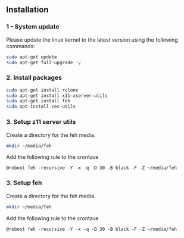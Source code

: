 ## Installation

### 1 - System update
Please update the linux kernel to the latest version using the following commands:
``` sh
sudo apt-get update
sudo apt-get full-upgrade -y
```

### 2. Install packages
``` sh
sudo apt-get install rclone
sudo apt-get install x11-xserver-utils
sudo apt-get install feh
sudo apt-install cec-utils
```

### 3. Setup z11 server utils
Create a directory for the feh media.
``` sh
mkdir ~/media/feh
```
Add the following rule to the crontave
``` crontab
@reboot feh -recursive -Y -x -q -D 30 -B black -F -Z ~/media/feh
```

### 3. Setup feh
Create a directory for the feh media.
``` sh
mkdir ~/media/feh
```
Add the following rule to the crontave
``` crontab
@reboot feh -recursive -Y -x -q -D 30 -B black -F -Z ~/media/feh
```
